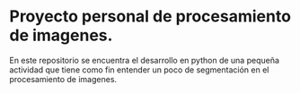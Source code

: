 # Proyecto personal de procesamiento de imagenes.
En este repositorio se encuentra el desarrollo en python de una pequeña actividad que tiene como fin entender un poco de segmentación en el procesamiento de imagenes.

